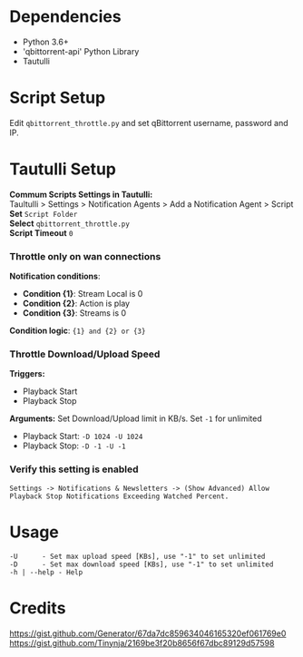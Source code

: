 # Dependencies
* Python 3.6+
* 'qbittorrent-api' Python Library
* Tautulli

# Script Setup
Edit `qbittorrent_throttle.py` and set qBittorrent username, password and IP.  

# Tautulli Setup
**Commum Scripts Settings in Tautulli:**   
Taultulli > Settings > Notification Agents > Add a Notification Agent > Script  
**Set** `Script Folder`  
**Select** `qbittorrent_throttle.py`  
**Script Timeout** `0`  

### Throttle only on wan connections
**Notification conditions**:
- **Condition {1}**: Stream Local is 0
- **Condition {2}**: Action is play
- **Condition {3}**: Streams is 0

**Condition logic**: `{1} and {2} or {3}`

###  Throttle Download/Upload Speed
**Triggers:** 
- Playback Start
- Playback Stop

**Arguments:**
Set Download/Upload limit in KB/s. Set `-1` for unlimited
- Playback Start:  `-D 1024 -U 1024`
- Playback Stop:  `-D -1 -U -1`

###  Verify this setting is enabled
`Settings -> Notifications & Newsletters -> (Show Advanced) Allow Playback Stop Notifications Exceeding Watched Percent.`


# Usage
    -U		- Set max upload speed [KBs], use "-1" to set unlimited
    -D		- Set max download speed [KBs], use "-1" to set unlimited
    -h | --help	- Help

# Credits
https://gist.github.com/Generator/67da7dc859634046165320ef061769e0
https://gist.github.com/Tinynja/2169be3f20b8656f67dbc89129d57598

